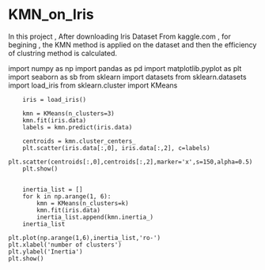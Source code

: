 # KMN_on_Iris
In this project , After downloading Iris Dataset From kaggle.com , for begining , the KMN method is applied on the dataset and then the efficiency of clustring method is calculated.


import numpy as np
import pandas as pd
import matplotlib.pyplot as plt
import seaborn as sb
from sklearn import datasets
from sklearn.datasets import load_iris
from sklearn.cluster import KMeans

		iris = load_iris()
		
		kmn = KMeans(n_clusters=3)
		kmn.fit(iris.data)
		labels = kmn.predict(iris.data)
		
		centroids = kmn.cluster_centers_
		plt.scatter(iris.data[:,0], iris.data[:,2], c=labels)
		plt.scatter(centroids[:,0],centroids[:,2],marker='x',s=150,alpha=0.5)
		plt.show()
		
	
		inertia_list = []
		for k in np.arange(1, 6):
			kmn = KMeans(n_clusters=k)
			kmn.fit(iris.data)
			inertia_list.append(kmn.inertia_)
		inertia_list
		
	plt.plot(np.arange(1,6),inertia_list,'ro-')
	plt.xlabel('number of clusters')
	plt.ylabel('Inertia')
	plt.show()
